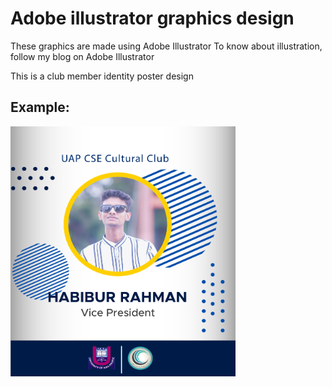 # Adobe illustrator graphics design
 These graphics are made using Adobe Illustrator  To know about illustration, follow my blog on Adobe Illustrator


This is a club member identity poster design

## Example:

<img src="https://github.com/Rayhan1996/Adobe-illustrator-graphics-design/blob/main/cultural%20club%20poster/habibur%20rahman.png" width="360" height="400" />
